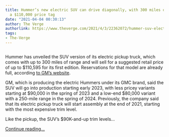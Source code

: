 ```yaml
---
title: Hummer’s new electric SUV can drive diagonally, with 300 miles of range and
  a $110,000 price tag
date: "2021-04-04 00:30:13"
author: The Verge
authorlink: https://www.theverge.com/2021/4/3/22362072/hummer-suv-electric-price-specs-release-date
tags:
- The-Verge
---
```

<figure>
      <img alt="" src="https://cdn.vox-cdn.com/thumbor/G6Njh_wOktyCwVK7JEuiufSpAnI=/99x0:1169x713/1310x873/cdn.vox-cdn.com/uploads/chorus_image/image/69072830/hummer_ev_reveal_suv_gal_my23_hummer_suv_VP33__1_.0.jpg" />
    </figure>

  <p id="UVTAkg">Hummer has unveiled the SUV version of its electric pickup truck, which comes with<strong> </strong>up to 300 miles of range and will sell for a suggested retail price of up to $110,595 for its first edition. Reservations for that model are already full, according <a href="https://www.gmc.com/electric/hummer-ev">to GM’s website</a>.</p>
<p id="QnjmLm">GM, which is producing the electric Hummers under its GMC brand, said the SUV will go into production starting early 2023, with less pricey variants starting at $90,000 in the spring of 2023 and a low-end $80,000 variant with a 250-mile range in the spring of 2024.  Previously, the company said that its electric pickup truck will start assembly at the end of 2021, starting with the most expensive trim level. </p>
  <figure class="e-image">
        
  </figure>
<p id="2CfLQb">Like the pickup, the SUV’s $90K-and-up trim levels...</p>
  <p>
    <a href="https://www.theverge.com/2021/4/3/22362072/hummer-suv-electric-price-specs-release-date">Continue reading&hellip;</a>
  </p>